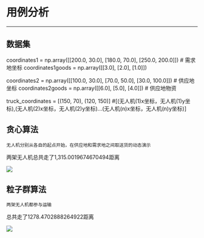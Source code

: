 # 用例分析
---
## 数据集
coordinates1 = np.array([[200.0, 30.0], [180.0, 70.0], [250.0, 200.0]])  # 需求地坐标
coordinates1goods = np.array([[3.0], [2.0], [1.0]])

coordinates2 = np.array([[100.0, 30.0], [70.0, 50.0], [30.0, 100.0]])  # 供应地坐标
coordinates2goods = np.array([[6.0], [5.0], [4.0]])  # 供应地物资

truck_coordinates = [(150, 70), (120, 150)]         #[(无人机(1)x坐标，无人机(1)y坐标),(无人机(2)x坐标，无人机(2)y坐标)...(无人机(n)x坐标，无人机(n)y坐标)]
## 贪心算法
	无人机分别从各自的起点开始，在供应地和需求地之间取送货的动态演示
两架无人机总共走了1,315.0019674670494距离

![](https://i.imgur.com/i6hO3WY.gif)

## 粒子群算法
	两架无人机都参与运输
总共走了1278.4702888264922距离

![](https://i.imgur.com/yLnSy2n.gif)